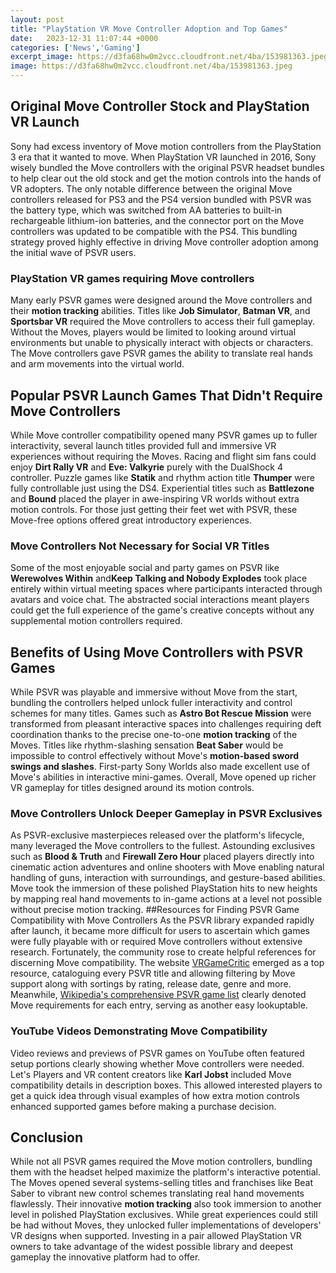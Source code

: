 ```yaml
---
layout: post
title: "PlayStation VR Move Controller Adoption and Top Games"
date:   2023-12-31 11:07:44 +0000
categories: ['News','Gaming']
excerpt_image: https://d3fa68hw0m2vcc.cloudfront.net/4ba/153981363.jpeg
image: https://d3fa68hw0m2vcc.cloudfront.net/4ba/153981363.jpeg
---
```


## Original Move Controller Stock and PlayStation VR Launch
Sony had excess inventory of Move motion controllers from the PlayStation 3 era that it wanted to move. When PlayStation VR launched in 2016, Sony wisely bundled the Move controllers with the original PSVR headset bundles to help clear out the old stock and get the motion controls into the hands of VR adopters. The only notable difference between the original Move controllers released for PS3 and the PS4 version bundled with PSVR was the battery type, which was switched from AA batteries to built-in rechargeable lithium-ion batteries, and the connector port on the Move controllers was updated to be compatible with the PS4. This bundling strategy proved highly effective in driving Move controller adoption among the initial wave of PSVR users.
### **PlayStation VR games requiring Move controllers**
Many early PSVR games were designed around the Move controllers and their **motion tracking** abilities. Titles like **Job Simulator**, **Batman VR**, and **Sportsbar VR** required the Move controllers to access their full gameplay. Without the Moves, players would be limited to looking around virtual environments but unable to physically interact with objects or characters. The Move controllers gave PSVR games the ability to translate real hands and arm movements into the virtual world.
## Popular PSVR Launch Games That Didn't Require Move Controllers
While Move controller compatibility opened many PSVR games up to fuller interactivity, several launch titles provided full and immersive VR experiences without requiring the Moves. Racing and flight sim fans could enjoy **Dirt Rally VR** and **Eve: Valkyrie** purely with the DualShock 4 controller. Puzzle games like **Statik** and rhythm action title **Thumper** were fully controllable just using the DS4. Experiential titles such as **Battlezone** and **Bound** placed the player in awe-inspiring VR worlds without extra motion controls. For those just getting their feet wet with PSVR, these Move-free options offered great introductory experiences.
### **Move Controllers Not Necessary for Social VR Titles**
Some of the most enjoyable social and party games on PSVR like **Werewolves Within** and**Keep Talking and Nobody Explodes** took place entirely within virtual meeting spaces where participants interacted through avatars and voice chat. The abstracted social interactions meant players could get the full experience of the game's creative concepts without any supplemental motion controllers required.
## Benefits of Using Move Controllers with PSVR Games
While PSVR was playable and immersive without Move from the start, bundling the controllers helped unlock fuller interactivity and control schemes for many titles. Games such as **Astro Bot Rescue Mission** were transformed from pleasant interactive spaces into challenges requiring deft coordination thanks to the precise one-to-one **motion tracking** of the Moves. Titles like rhythm-slashing sensation **Beat Saber** would be impossible to control effectively without Move's **motion-based sword swings and slashes**. First-party Sony Worlds also made excellent use of Move's abilities in interactive mini-games. Overall, Move opened up richer VR gameplay for titles designed around its motion controls.
### **Move Controllers Unlock Deeper Gameplay in PSVR Exclusives**
As PSVR-exclusive masterpieces released over the platform's lifecycle, many leveraged the Move controllers to the fullest. Astounding exclusives such as **Blood & Truth** and **Firewall Zero Hour** placed players directly into cinematic action adventures and online shooters with Move enabling natural handling of guns, interaction with surroundings, and gesture-based abilities. Move took the immersion of these polished PlayStation hits to new heights by mapping real hand movements to in-game actions at a level not possible without precise motion tracking.
##Resources for Finding PSVR Game Compatibility with Move Controllers
As the PSVR library expanded rapidly after launch, it became more difficult for users to ascertain which games were fully playable with or required Move controllers without extensive research. Fortunately, the community rose to create helpful references for discerning Move compatibility. The website [VRGameCritic][def2] emerged as a top resource, cataloguing every PSVR title and allowing filtering by Move support along with sortings by rating, release date, genre and more. Meanwhile, [Wikipedia's comprehensive PSVR game list][def] clearly denoted Move requirements for each entry, serving as another easy lookuptable.
### **YouTube Videos Demonstrating Move Compatibility**
Video reviews and previews of PSVR games on YouTube often featured setup portions clearly showing whether Move controllers were needed. Let's Players and VR content creators like **Karl Jobst** included Move compatibility details in description boxes. This allowed interested players to get a quick idea through visual examples of how extra motion controls enhanced supported games before making a purchase decision.
## Conclusion
While not all PSVR games required the Move motion controllers, bundling them with the headset helped maximize the platform's interactive potential. The Moves opened several systems-selling titles and franchises like Beat Saber to vibrant new control schemes translating real hand movements flawlessly. Their innovative **motion tracking** also took immersion to another level in polished PlayStation exclusives. While great experiences could still be had without Moves, they unlocked fuller implementations of developers' VR designs when supported. Investing in a pair allowed PlayStation VR owners to take advantage of the widest possible library and deepest gameplay the innovative platform had to offer.


[def]: https://en.wikipedia.org/wiki/List_of_PlayStation_VR_games
[def2]: http://www.vrgamecritic.com
